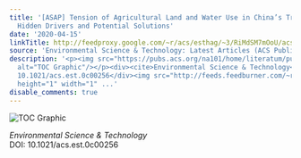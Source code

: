 ```yaml
---
title: '[ASAP] Tension of Agricultural Land and Water Use in China’s Trade: Tele-Connections,
  Hidden Drivers and Potential Solutions'
date: '2020-04-15'
linkTitle: http://feedproxy.google.com/~r/acs/esthag/~3/RiMdSM7mOoU/acs.est.0c00256
source: 'Environmental Science & Technology: Latest Articles (ACS Publications)'
description: '<p><img src="https://pubs.acs.org/na101/home/literatum/publisher/achs/journals/content/esthag/0/esthag.ahead-of-print/acs.est.0c00256/20200415/images/medium/es0c00256_0006.gif"
  alt="TOC Graphic"/></p><div><cite>Environmental Science & Technology</cite></div><div>DOI:
  10.1021/acs.est.0c00256</div><img src="http://feeds.feedburner.com/~r/acs/esthag/~4/RiMdSM7mOoU"
  height="1" width="1" ...'
disable_comments: true
---
```

<p><img src="https://pubs.acs.org/na101/home/literatum/publisher/achs/journals/content/esthag/0/esthag.ahead-of-print/acs.est.0c00256/20200415/images/medium/es0c00256_0006.gif" alt="TOC Graphic"/></p><div><cite>Environmental Science & Technology</cite></div><div>DOI: 10.1021/acs.est.0c00256</div><img src="http://feeds.feedburner.com/~r/acs/esthag/~4/RiMdSM7mOoU" height="1" width="1" ...